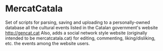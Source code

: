 # MercatCatala
Set of scripts for parsing, saving and uploading to a personally-owned database all the cultural events listed in the Catalan government's website http://gencat.cat Also, adds a social network style website (originally intended to be mercatcatala.cat) for editing, commenting, liking/disliking, etc. the events among the website users.
